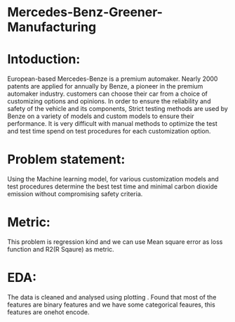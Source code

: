 # Mercedes-Benz-Greener-Manufacturing
# Intoduction:
European-based Mercedes-Benze is a premium automaker. Nearly 2000 patents are applied for annually by Benze, a pioneer in the premium automaker industry. 
customers can choose their car from a choice of customizing options and opinions.
In order to ensure the reliability and safety of the vehicle and its components, Strict testing methods are used by Benze on a variety of models and custom models to 
ensure their performance. It is very difficult with manual methods to optimize the test and test time spend on test procedures  for each customization option.

# Problem statement:
 Using the Machine learning model, for various customization models and test procedures  determine the best test time and minimal carbon dioxide emission without compromising safety criteria.




# Metric:
This problem is regression kind and we can use Mean square error as loss function and R2(R Sqaure)  as metric.

# EDA:
The data is cleaned and analysed using plotting . Found that most of the features are binary features and we have some categorical feaures, this features are onehot encode.



